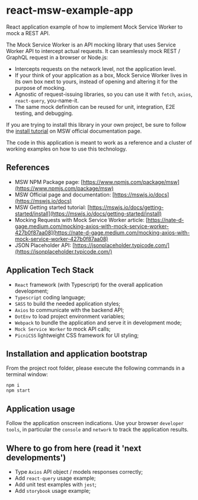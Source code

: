 # react-msw-example-app

React application example of how to implement Mock Service Worker to mock a REST API.

The Mock Service Worker is an API mocking library that uses Service Worker API to intercept actual requests. It can seamlessly mock REST / GraphQL request in a browser or Node.js:

- Intercepts requests on the network level, not the application level.
- If your think of your application as a box, Mock Service Worker lives in its own box next to yours, instead of opening and altering it for the purpose of mocking.
- Agnostic of request-issuing libraries, so you can use it with `fetch`, `axios`, `react-query`, you-name-it.
- The same mock definition can be reused for unit, integration, E2E testing, and debugging.

If you are trying to install this library in your own project, be sure to follow the [install tutorial](https://mswjs.io/docs/getting-started/install) on MSW official documentation page.

The code in this application is meant to work as a reference and a cluster of working examples on how to use this technology.

## References

- MSW NPM Package page: [https://www.npmjs.com/package/msw](https://www.npmjs.com/package/msw)
- MSW Official page and documentation: [https://mswjs.io/docs](https://mswjs.io/docs)
- MSW Getting started tutorial: [https://mswjs.io/docs/getting-started/install](https://mswjs.io/docs/getting-started/install)
- Mocking Requests with Mock Service Worker article: [https://nate-d-gage.medium.com/mocking-axios-with-mock-service-worker-427b0f87aa08](https://nate-d-gage.medium.com/mocking-axios-with-mock-service-worker-427b0f87aa08)
- JSON Placeholder API: [https://jsonplaceholder.typicode.com/](https://jsonplaceholder.typicode.com/)

## Application Tech Stack

- `React` framework (with Typescript) for the overall application development;
- `Typescript` coding language;
- `SASS` to build the needed application styles;
- `Axios` to communicate with the backend API;
- `DotEnv` to load project environment variables;
- `Webpack` to bundle the application and serve it in development mode;
- `Mock Service Worker` to mock API calls;
- `PicniCSS` lightweight CSS framework for UI styling;

## Installation and application bootstrap

From the project root folder, please execute the following commands in a terminal window:

```
npm i
npm start
```

## Application usage

Follow the application onscreen indications. Use your browser `developer tools`, in particular the `console` and `network` to track the application results.

## Where to go from here (read it 'next developments')

- Type `Axios` API object / models responses correctly;
- Add `react-query` usage example;
- Add unit test examples with `jest`;
- Add `storybook` usage example;
